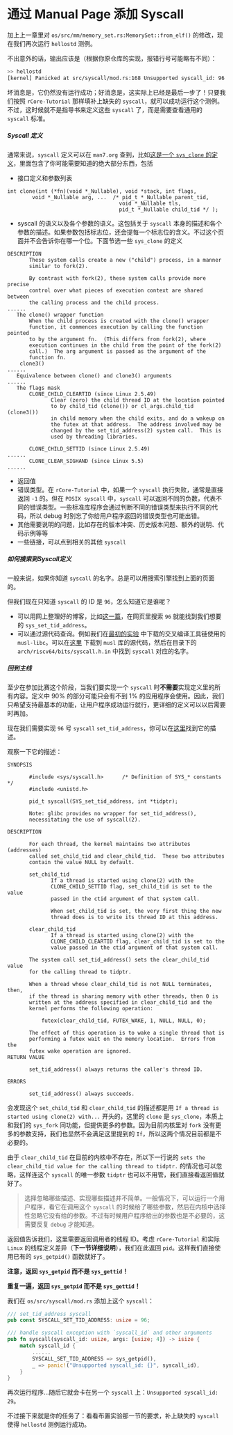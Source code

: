 # 通过 Manual Page 添加 Syscall

加上上一章里对 `os/src/mm/memory_set.rs:MemorySet::from_elf()` 的修改，现在我们再次运行 `hellostd` 测例。

不出意外的话，输出应该是（根据你原仓库的实现，报错行号可能略有不同）：

```bash
>> hellostd
[kernel] Panicked at src/syscall/mod.rs:168 Unsupported syscall_id: 96
```

坏消息是，它仍然没有运行成功；好消息是，这实际上已经是最后一步了！只要我们按照 `rCore-Tutorial` 那样填补上缺失的 `syscall`，就可以成功运行这个测例。不过，这时候就不是指导书来定义这些 `syscall` 了，而是需要查看通用的 `syscall` 标准。

##### Syscall 定义

通常来说，`syscall` 定义可以在 `man7.org` 查到，比如[这是一个 `sys_clone` 的定义](https://man7.org/linux/man-pages/man2/clone.2.html)，里面包含了你可能需要知道的绝大部分东西，包括

- 接口定义和参数列表
```
int clone(int (*fn)(void *_Nullable), void *stack, int flags,
        void *_Nullable arg, ...  /* pid_t *_Nullable parent_tid,
                                    void *_Nullable tls,
                                    pid_t *_Nullable child_tid */ );
```
- syscall 的语义以及各个参数的语义。这包括关于 `syscall` 本身的描述和各个参数的描述。如果参数包括标志位，还会提每一个标志位的含义。不过这个页面并不会告诉你在哪一个位。下面节选一些 `sys_clone` 的定义

```
DESCRIPTION
       These system calls create a new ("child") process, in a manner
       similar to fork(2).

       By contrast with fork(2), these system calls provide more precise
       control over what pieces of execution context are shared between
       the calling process and the child process.
......
   The clone() wrapper function
       When the child process is created with the clone() wrapper
       function, it commences execution by calling the function pointed
       to by the argument fn.  (This differs from fork(2), where
       execution continues in the child from the point of the fork(2)
       call.)  The arg argument is passed as the argument of the
       function fn.
    clone3()
......
   Equivalence between clone() and clone3() arguments
......
   The flags mask
       CLONE_CHILD_CLEARTID (since Linux 2.5.49)
              Clear (zero) the child thread ID at the location pointed
              to by child_tid (clone()) or cl_args.child_tid (clone3())
              in child memory when the child exits, and do a wakeup on
              the futex at that address.  The address involved may be
              changed by the set_tid_address(2) system call.  This is
              used by threading libraries.

       CLONE_CHILD_SETTID (since Linux 2.5.49)
......
       CLONE_CLEAR_SIGHAND (since Linux 5.5)
......

```

- 返回值
- 错误类型。在 `rCore-Tutorial` 中，如果一个 `syscall` 执行失败，通常是直接返回 `-1` 的。但在 `POSIX syscall` 中，`syscall` 可以返回不同的负数，代表不同的错误类型。一些标准库程序会通过判断不同的错误类型来执行不同的代码，所以 debug 时别忘了你给用户程序返回的错误类型也可能出错。
- 其他需要说明的问题，比如存在的版本冲突、历史版本问题、额外的说明、代码示例等等
- 一些链接，可以点到相关的其他 `syscall`

##### 如何搜索到Syscall定义

一般来说，如果你知道 `syscall` 的名字。总是可以用搜索引擎找到上面的页面的。

但我们现在只知道 `syscall` 的 ID 是 `96`，怎么知道它是谁呢？

- 可以用网上整理好的博客，比如[这一篇](https://jborza.com/post/2021-05-11-riscv-linux-syscalls/)，在网页里搜索 `96` 就能找到我们想要的 `sys_set_tid_address`。
- 可以通过源代码查询。例如我们在[最初的实验](../lab1/intro.md#实验准备) 中下载的交叉编译工具链使用的 `musl-libc`。可以在[这里](https://git.musl-libc.org/cgit/musl) 下载到 `musl` 库的源代码，然后在目录下的 `arch/riscv64/bits/syscall.h.in` 中找到 `syscall` 对应的名字。

##### 回到主线

至少在参加比赛这个阶段，当我们要实现一个 `syscall` 时**不需要**实现定义里的所有内容。定义中 90% 的部分可能只会有不到 1% 的应用程序会使用。因此，我们只希望支持最基本的功能，让用户程序成功运行就行，更详细的定义可以以后需要时再加。

现在我们需要实现 `96` 号 `syscall` `set_tid_address`，你可以在[这里](https://man7.org/linux/man-pages/man2/set_tid_address.2.html)找到它的描述。

观察一下它的描述：

```
SYNOPSIS

       #include <sys/syscall.h>      /* Definition of SYS_* constants */
       #include <unistd.h>

       pid_t syscall(SYS_set_tid_address, int *tidptr);

       Note: glibc provides no wrapper for set_tid_address(),
       necessitating the use of syscall(2).

DESCRIPTION

       For each thread, the kernel maintains two attributes (addresses)
       called set_child_tid and clear_child_tid.  These two attributes
       contain the value NULL by default.

       set_child_tid
              If a thread is started using clone(2) with the
              CLONE_CHILD_SETTID flag, set_child_tid is set to the value
              passed in the ctid argument of that system call.

              When set_child_tid is set, the very first thing the new
              thread does is to write its thread ID at this address.

       clear_child_tid
              If a thread is started using clone(2) with the
              CLONE_CHILD_CLEARTID flag, clear_child_tid is set to the
              value passed in the ctid argument of that system call.

       The system call set_tid_address() sets the clear_child_tid value
       for the calling thread to tidptr.

       When a thread whose clear_child_tid is not NULL terminates, then,
       if the thread is sharing memory with other threads, then 0 is
       written at the address specified in clear_child_tid and the
       kernel performs the following operation:

           futex(clear_child_tid, FUTEX_WAKE, 1, NULL, NULL, 0);

       The effect of this operation is to wake a single thread that is
       performing a futex wait on the memory location.  Errors from the
       futex wake operation are ignored.
RETURN VALUE

       set_tid_address() always returns the caller's thread ID.

ERRORS

       set_tid_address() always succeeds.

```

会发现这个 `set_child_tid` 和 `clear_child_tid` 的描述都是用 `If a thread is started using clone(2) with...` 开头的，这里的 `clone` 是 `sys_clone`，本质上和我们的 `sys_fork` 同功能，但提供更多的参数。因为目前内核里对 `fork` 没有更多的参数支持，我们也显然不会满足这里提到的 `If`，所以这两个情况目前都是不必要的。

由于 `clear_child_tid` 在目前的内核中不存在，所以下一行说的 `sets the clear_child_tid value for the calling thread to tidptr.` 的情况也可以忽略，这样连这个 `syscall` 的唯一参数 `tidptr` 也可以不用管，我们直接看返回值就好了。

> 选择忽略哪些描述、实现哪些描述并不简单。一般情况下，可以运行一个用户程序，看它在调用这个 `syscall` 的时候给了哪些参数，然后在内核中选择性忽略它没有给的参数。不过有时候用户程序给出的参数也是不必要的，这需要反复 `debug` 才能知道。

返回值告诉我们，这里需要返回调用者的线程 ID。考虑 `rCore-Tutorial` 和实际 `Linux` 的线程定义差异（**下一节详细说明**），我们在此返回 `pid`。这样我们直接使用已有的 `sys_getpid()` 函数就好了。

**注意，返回 `sys_getpid` 而不是 `sys_gettid`！**

**重复一遍，返回 `sys_getpid` 而不是 `sys_gettid`！**

我们在 `os/src/syscall/mod.rs` 添加上这个 `syscall`：

```rust
/// set_tid_address syscall
pub const SYSCALL_SET_TID_ADDRESS: usize = 96;

/// handle syscall exception with `syscall_id` and other arguments
pub fn syscall(syscall_id: usize, args: [usize; 4]) -> isize {
    match syscall_id {
        ......
        SYSCALL_SET_TID_ADDRESS => sys_getpid(),
        _ => panic!("Unsupported syscall_id: {}", syscall_id),
    }
}
```

再次运行程序...随后它就会卡在另一个 `syscall` 上：`Unsupported syscall_id: 29`。

不过接下来就是你的任务了：看看布置实验那一节的要求，补上缺失的 `syscall` 使得 `hellostd` 测例运行成功。